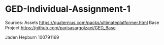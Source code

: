 # GED-Individual-Assignment-1

Sources: Assets https://quaternius.com/packs/ultimateplatformer.html Base Project https://github.com/parisasargolzaei/GED_Base

Jaden Hepburn 100791169
